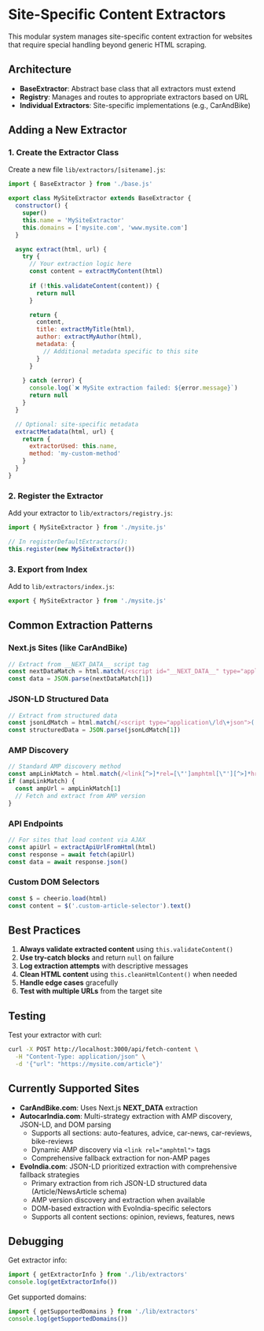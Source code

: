 # Site-Specific Content Extractors

This modular system manages site-specific content extraction for websites that require special handling beyond generic HTML scraping.

## Architecture

- **BaseExtractor**: Abstract base class that all extractors must extend
- **Registry**: Manages and routes to appropriate extractors based on URL
- **Individual Extractors**: Site-specific implementations (e.g., CarAndBike)

## Adding a New Extractor

### 1. Create the Extractor Class

Create a new file `lib/extractors/[sitename].js`:

```javascript
import { BaseExtractor } from './base.js'

export class MySiteExtractor extends BaseExtractor {
  constructor() {
    super()
    this.name = 'MySiteExtractor'
    this.domains = ['mysite.com', 'www.mysite.com']
  }

  async extract(html, url) {
    try {
      // Your extraction logic here
      const content = extractMyContent(html)
      
      if (!this.validateContent(content)) {
        return null
      }

      return {
        content,
        title: extractMyTitle(html),
        author: extractMyAuthor(html),
        metadata: {
          // Additional metadata specific to this site
        }
      }
      
    } catch (error) {
      console.log(`❌ MySite extraction failed: ${error.message}`)
      return null
    }
  }

  // Optional: site-specific metadata
  extractMetadata(html, url) {
    return {
      extractorUsed: this.name,
      method: 'my-custom-method'
    }
  }
}
```

### 2. Register the Extractor

Add your extractor to `lib/extractors/registry.js`:

```javascript
import { MySiteExtractor } from './mysite.js'

// In registerDefaultExtractors():
this.register(new MySiteExtractor())
```

### 3. Export from Index

Add to `lib/extractors/index.js`:

```javascript
export { MySiteExtractor } from './mysite.js'
```

## Common Extraction Patterns

### Next.js Sites (like CarAndBike)
```javascript
// Extract from __NEXT_DATA__ script tag
const nextDataMatch = html.match(/<script id="__NEXT_DATA__" type="application\/json">(.*?)<\/script>/s)
const data = JSON.parse(nextDataMatch[1])
```

### JSON-LD Structured Data
```javascript
// Extract from structured data
const jsonLdMatch = html.match(/<script type="application\/ld\+json">(.*?)<\/script>/s)
const structuredData = JSON.parse(jsonLdMatch[1])
```

### AMP Discovery
```javascript
// Standard AMP discovery method
const ampLinkMatch = html.match(/<link[^>]*rel=[\"']amphtml[\"'][^>]*href=[\"']([^\"']+)[\"'][^>]*>/i)
if (ampLinkMatch) {
  const ampUrl = ampLinkMatch[1]
  // Fetch and extract from AMP version
}
```

### API Endpoints
```javascript
// For sites that load content via AJAX
const apiUrl = extractApiUrlFromHtml(html)
const response = await fetch(apiUrl)
const data = await response.json()
```

### Custom DOM Selectors
```javascript
const $ = cheerio.load(html)
const content = $('.custom-article-selector').text()
```

## Best Practices

1. **Always validate extracted content** using `this.validateContent()`
2. **Use try-catch blocks** and return `null` on failure
3. **Log extraction attempts** with descriptive messages
4. **Clean HTML content** using `this.cleanHtmlContent()` when needed
5. **Handle edge cases** gracefully
6. **Test with multiple URLs** from the target site

## Testing

Test your extractor with curl:

```bash
curl -X POST http://localhost:3000/api/fetch-content \
  -H "Content-Type: application/json" \
  -d '{"url": "https://mysite.com/article"}'
```

## Currently Supported Sites

- **CarAndBike.com**: Uses Next.js __NEXT_DATA__ extraction
- **AutocarIndia.com**: Multi-strategy extraction with AMP discovery, JSON-LD, and DOM parsing
  - Supports all sections: auto-features, advice, car-news, car-reviews, bike-reviews
  - Dynamic AMP discovery via `<link rel="amphtml">` tags
  - Comprehensive fallback extraction for non-AMP pages
- **EvoIndia.com**: JSON-LD prioritized extraction with comprehensive fallback strategies
  - Primary extraction from rich JSON-LD structured data (Article/NewsArticle schema)
  - AMP version discovery and extraction when available
  - DOM-based extraction with EvoIndia-specific selectors
  - Supports all content sections: opinion, reviews, features, news

## Debugging

Get extractor info:
```javascript
import { getExtractorInfo } from './lib/extractors'
console.log(getExtractorInfo())
```

Get supported domains:
```javascript
import { getSupportedDomains } from './lib/extractors'
console.log(getSupportedDomains())
```